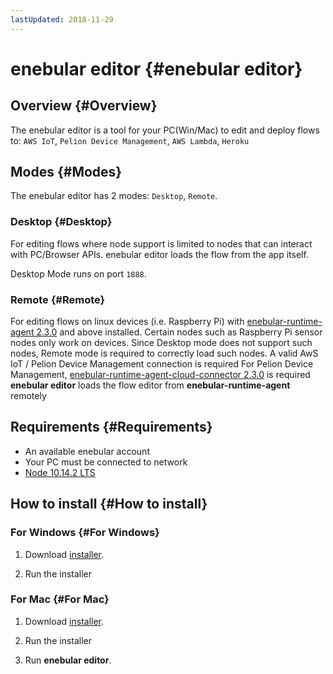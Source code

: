 ```yaml
---
lastUpdated: 2018-11-29
---
```


# enebular editor {#enebular editor}

## Overview {#Overview}

The enebular editor is a tool for your PC(Win/Mac) to edit and deploy flows to: `AWS IoT`, `Pelion Device Management`, `AWS Lambda`, `Heroku`

## Modes {#Modes}

The enebular editor has 2 modes: `Desktop`, `Remote`.

### Desktop {#Desktop}

For editing flows where node support is limited to nodes that can interact with PC/Browser APIs.
enebular editor loads the flow from the app itself.

Desktop Mode runs on port `1888`.

### Remote {#Remote}

For editing flows on linux devices (i.e. Raspberry Pi) with [enebular-runtime-agent 2.3.0](https://github.com/enebular/enebular-runtime-agent/releases) and above installed.
Certain nodes such as Raspberry Pi sensor nodes only work on devices. Since Desktop mode does not support such nodes, Remote mode is required to correctly load such nodes.
A valid AwS IoT / Pelion Device Management connection is required
For Pelion Device Management, [enebular-runtime-agent-cloud-connector 2.3.0](https://github.com/enebular/enebular-runtime-agent-mbed-cloud-connector/releases) is required
**enebular editor** loads the flow editor from **enebular-runtime-agent** remotely

## Requirements {#Requirements}

- An available enebular account
- Your PC must be connected to network
- [Node 10.14.2 LTS](https://nodejs.org/en/)

## How to install {#How to install}

### For Windows {#For Windows}

1. Download [installer](https://s3-ap-northeast-1.amazonaws.com/enebular-editor/win/enebular+editor+Setup+0.9.0.exe).

1. Run the installer

### For Mac {#For Mac}

1. Download [installer](https://s3-ap-northeast-1.amazonaws.com/enebular-editor/mac/enebular+editor-0.9.0.dmg).

1. Run the installer

1. Run **enebular editor**.
